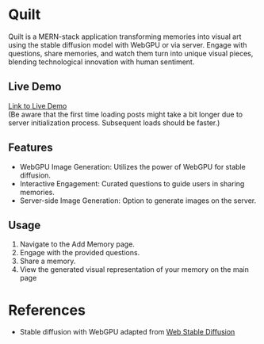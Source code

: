# Quilt
 Quilt is a MERN-stack application transforming memories into visual art using the stable diffusion model with WebGPU or via server. Engage with questions, share memories, and watch them turn into unique visual pieces, blending technological innovation with human sentiment.

## Live Demo 
[Link to Live Demo](https://quilt-art.web.app/) 
<br>
(Be aware that the first time loading posts might take a bit longer due to server initialization process. Subsequent loads should be faster.) 

## Features
- WebGPU Image Generation: Utilizes the power of WebGPU for stable diffusion.
- Interactive Engagement: Curated questions to guide users in sharing memories.
- Server-side Image Generation: Option to generate images on the server.

## Usage
1. Navigate to the Add Memory page.
2. Engage with the provided questions.
3. Share a memory.
4. View the generated visual representation of your memory on the main page

# References 
- Stable diffusion with WebGPU adapted from [Web Stable Diffusion ](https://github.com/mlc-ai/web-stable-diffusion)

